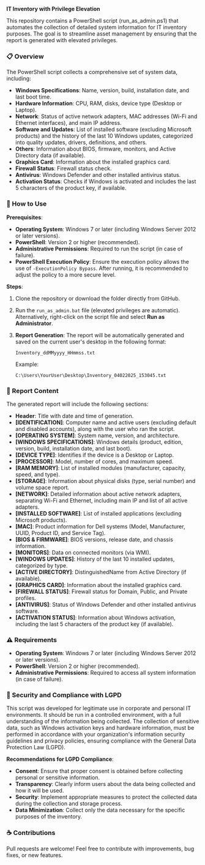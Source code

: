 **IT Inventory with Privilege Elevation**

This repository contains a PowerShell script (run_as_admin.ps1) that automates the collection of detailed system information for IT inventory purposes. The goal is to streamline asset management by ensuring that the report is generated with elevated privileges.

### 📋 Overview

The PowerShell script collects a comprehensive set of system data, including:

- **Windows Specifications**: Name, version, build, installation date, and last boot time.
- **Hardware Information**: CPU, RAM, disks, device type (Desktop or Laptop).
- **Network**: Status of active network adapters, MAC addresses (Wi-Fi and Ethernet interfaces), and main IP address.
- **Software and Updates**: List of installed software (excluding Microsoft products) and the history of the last 10 Windows updates, categorized into quality updates, drivers, definitions, and others.
- **Others**: Information about BIOS, firmware, monitors, and Active Directory data (if available).
- **Graphics Card**: Information about the installed graphics card.
- **Firewall Status**: Firewall status check.
- **Antivirus**: Windows Defender and other installed antivirus status.
- **Activation Status**: Checks if Windows is activated and includes the last 5 characters of the product key, if available.

### 🚀 How to Use

**Prerequisites**:

- **Operating System**: Windows 7 or later (including Windows Server 2012 or later versions).
- **PowerShell**: Version 2 or higher (recommended).
- **Administrative Permissions**: Required to run the script (in case of failure).
- **PowerShell Execution Policy**: Ensure the execution policy allows the use of `-ExecutionPolicy Bypass`. After running, it is recommended to adjust the policy to a more secure level.

**Steps**:

1. Clone the repository or download the folder directly from GitHub.
2. Run the `run_as_admin.bat` file (elevated privileges are automatic). Alternatively, right-click on the script file and select **Run as Administrator**.
3. **Report Generation**: The report will be automatically generated and saved on the current user's desktop in the following format:

   `Inventory_ddMMyyyy_HHmmss.txt`

   Example:

   `C:\Users\YourUser\Desktop\Inventory_04022025_153045.txt`

### 📂 Report Content

The generated report will include the following sections:

- **Header**: Title with date and time of generation.
- **[IDENTIFICATION]**: Computer name and active users (excluding default and disabled accounts), along with the user who ran the script.
- **[OPERATING SYSTEM]**: System name, version, and architecture.
- **[WINDOWS SPECIFICATIONS]**: Windows details (product, edition, version, build, installation date, and last boot).
- **[DEVICE TYPE]**: Identifies if the device is a Desktop or Laptop.
- **[PROCESSOR]**: Model, number of cores, and maximum speed.
- **[RAM MEMORY]**: List of installed modules (manufacturer, capacity, speed, and type).
- **[STORAGE]**: Information about physical disks (type, serial number) and volume space report.
- **[NETWORK]**: Detailed information about active network adapters, separating Wi-Fi and Ethernet, including main IP and list of all active adapters.
- **[INSTALLED SOFTWARE]**: List of installed applications (excluding Microsoft products).
- **[MAC]**: Product information for Dell systems (Model, Manufacturer, UUID, Product ID, and Service Tag).
- **[BIOS & FIRMWARE]**: BIOS versions, release date, and chassis information.
- **[MONITORS]**: Data on connected monitors (via WMI).
- **[WINDOWS UPDATES]**: History of the last 10 installed updates, categorized by type.
- **[ACTIVE DIRECTORY]**: DistinguishedName from Active Directory (if available).
- **[GRAPHICS CARD]**: Information about the installed graphics card.
- **[FIREWALL STATUS]**: Firewall status for Domain, Public, and Private profiles.
- **[ANTIVIRUS]**: Status of Windows Defender and other installed antivirus software.
- **[ACTIVATION STATUS]**: Information about Windows activation, including the last 5 characters of the product key (if available).

### ⚠️ Requirements

- **Operating System**: Windows 7 or later (including Windows Server 2012 or later versions).
- **PowerShell**: Version 2 or higher (recommended).
- **Administrative Permissions**: Required to access all system information (in case of failure).

### 🔐 Security and Compliance with LGPD

This script was developed for legitimate use in corporate and personal IT environments. It should be run in a controlled environment, with a full understanding of the information being collected. The collection of sensitive data, such as Windows activation keys and hardware information, must be performed in accordance with your organization's information security guidelines and privacy policies, ensuring compliance with the General Data Protection Law (LGPD).

**Recommendations for LGPD Compliance**:

- **Consent**: Ensure that proper consent is obtained before collecting personal or sensitive information.
- **Transparency**: Clearly inform users about the data being collected and how it will be used.
- **Security**: Implement appropriate measures to protect the collected data during the collection and storage process.
- **Data Minimization**: Collect only the data necessary for the specific purposes of the inventory.

### ☕ Contributions

Pull requests are welcome! Feel free to contribute with improvements, bug fixes, or new features.
